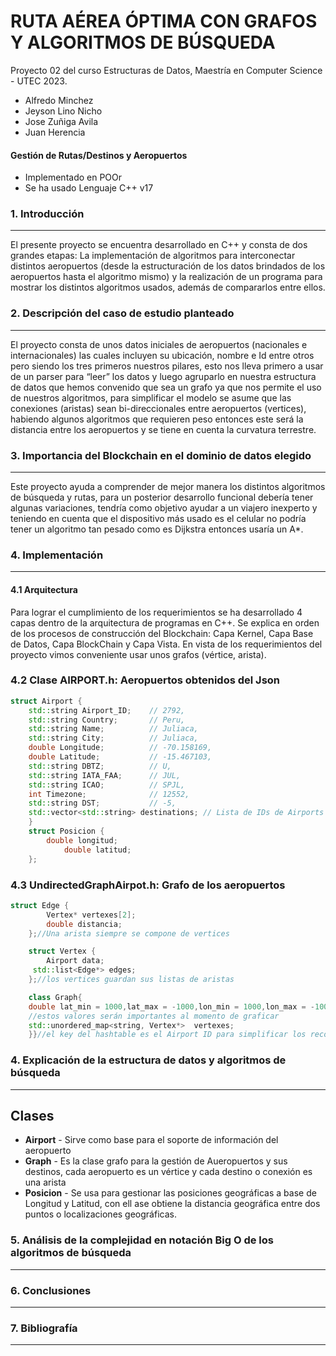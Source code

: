 # RUTA AÉREA ÓPTIMA CON GRAFOS Y ALGORITMOS DE BÚSQUEDA

Proyecto 02 del curso Estructuras de Datos, Maestría en Computer Science - UTEC 2023.

- Alfredo Minchez
- Jeyson Lino Nicho
- Jose Zuñiga Avila
- Juan Herencia

#### Gestión de Rutas/Destinos y Aeropuertos

- Implementado en POOr
- Se ha usado Lenguaje C++ v17


### 1. Introducción
------------
El presente proyecto se encuentra desarrollado en C++ y consta de dos grandes etapas: La implementación de algoritmos para interconectar distintos aeropuertos (desde la estructuración de los datos brindados de los aeropuertos hasta el algoritmo mismo) y la realización de un programa para mostrar los distintos algoritmos usados, además de compararlos entre ellos.


### 2. Descripción del caso de estudio planteado
------------
El proyecto consta de unos datos iniciales de aeropuertos (nacionales e internacionales) las cuales incluyen su ubicación, nombre e Id entre otros pero siendo los tres primeros nuestros pilares, esto nos lleva primero a usar de un parser para “leer” los datos y luego agruparlo en nuestra estructura de datos que hemos convenido que sea un grafo ya que nos permite el uso de nuestros algoritmos, para simplificar el modelo se asume que las conexiones (aristas) sean bi-direccionales entre aeropuertos (vertices), habiendo algunos algoritmos que requieren peso entonces este será la distancia entre los aeropuertos y se tiene en cuenta la curvatura terrestre.


### 3. Importancia del Blockchain en el dominio de datos elegido
------------
Este proyecto ayuda a comprender de mejor manera los distintos algoritmos de búsqueda y rutas, para un posterior desarrollo funcional debería tener algunas variaciones, tendría como objetivo ayudar a un viajero inexperto y teniendo en cuenta que el dispositivo más usado es el celular no podría tener un algoritmo tan pesado como es Dijkstra entonces usaría un A*.

### 4. Implementación
------------

#### 4.1 Arquitectura
Para lograr el cumplimiento de los requerimientos se ha desarrollado 4 capas dentro de la arquitectura de programas en C++.
Se explica en orden de los procesos de construcción del Blockchain: Capa Kernel, Capa Base de Datos, Capa BlockChain y Capa Vista.
En vista de los requerimientos del proyecto vimos conveniente usar unos grafos (vértice, arista).

### 4.2 Clase AIRPORT.h: Aeropuertos obtenidos del Json

```cpp
struct Airport {
  	std::string Airport_ID;    // 2792,
 	std::string Country;       // Peru,
  	std::string Name;          // Juliaca,  
  	std::string City;          // Juliaca,  
  	double Longitude;          // -70.158169,
  	double Latitude;           // -15.467103,
  	std::string DBTZ;          // U,
  	std::string IATA_FAA;      // JUL,
  	std::string ICAO;          // SPJL,
  	int Timezone;              // 12552,
  	std::string DST;           // -5,
  	std::vector<std::string> destinations; // Lista de IDs de Airports
	}
	struct Posicion {
		double longitud;
    		double latitud;
	};
```

### 4.3 UndirectedGraphAirpot.h: Grafo de los aeropuertos

```cpp
struct Edge {
    	Vertex* vertexes[2];
    	double distancia;
	};//Una arista siempre se compone de vertices

	struct Vertex {
    	Airport data;
   	 std::list<Edge*> edges;
	};//los vertices guardan sus listas de aristas

	class Graph{
	double lat_min = 1000,lat_max = -1000,lon_min = 1000,lon_max = -1000;
	//estos valores serán importantes al momento de graficar
	std::unordered_map<string, Vertex*>  vertexes;
	}}//el key del hashtable es el Airport ID para simplificar los recorridos
```


### 4. Explicación de la estructura de datos y algoritmos de búsqueda
------------

## Clases

- **Airport** - Sirve como base para el soporte de información del aeropuerto
- **Graph** - Es la clase grafo para la gestión de Aueropuertos y sus destinos, cada aeropuerto es un vértice y cada destino o conexión es una arista
- **Posicion** - Se usa para gestionar las posiciones geográficas a base de Longitud y Latitud, con ell ase obtiene la distancia geográfica entre dos puntos o localizaciones geográficas.


### 5. Análisis de la complejidad en notación Big O de los algoritmos de búsqueda
------------


### 6. Conclusiones
------------


### 7. Bibliografía
------------
